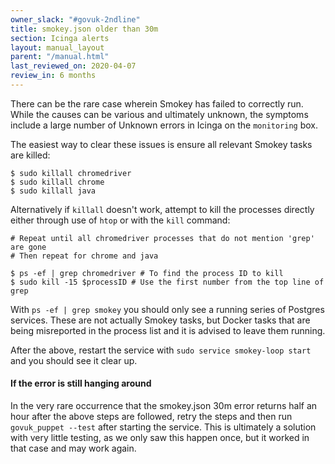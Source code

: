 ```yaml
---
owner_slack: "#govuk-2ndline"
title: smokey.json older than 30m
section: Icinga alerts
layout: manual_layout
parent: "/manual.html"
last_reviewed_on: 2020-04-07
review_in: 6 months
---
```


There can be the rare case wherein Smokey has failed to correctly run. While the
causes can be various and ultimately unknown, the symptoms include a large number
of Unknown errors in Icinga on the `monitoring` box.

The easiest way to clear these issues is ensure all relevant Smokey tasks are
killed:

```shell
$ sudo killall chromedriver
$ sudo killall chrome
$ sudo killall java
```

Alternatively if `killall` doesn't work, attempt to kill the processes directly
either through use of `htop` or with the `kill` command:

```shell
# Repeat until all chromedriver processes that do not mention 'grep' are gone
# Then repeat for chrome and java

$ ps -ef | grep chromedriver # To find the process ID to kill
$ sudo kill -15 $processID # Use the first number from the top line of grep
```

With `ps -ef | grep smokey` you should only see a running series of Postgres
services. These are not actually Smokey tasks, but Docker tasks that are being
misreported in the process list and it is advised to leave them running.

After the above, restart the service with `sudo service smokey-loop start` and
you should see it clear up.

#### If the error is still hanging around

In the very rare occurrence that the smokey.json 30m error returns half an hour
after the above steps are followed, retry the steps and then run
`govuk_puppet --test` after starting the service. This is ultimately a
solution with very little testing, as we only saw this happen once, but it worked
in that case and may work again.

